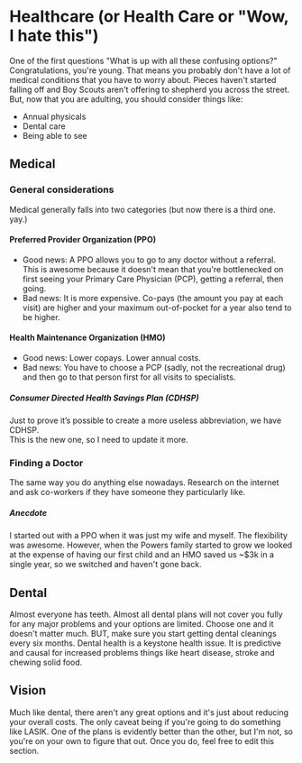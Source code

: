 # Healthcare (or Health Care or "Wow, I hate this")

One of the first questions "What is up with all these confusing options?"
Congratulations, you're young.  That means you probably don't have a lot of medical conditions that you have to worry about.  Pieces haven't started falling off and Boy Scouts aren't offering to shepherd you across the street.  But, now that you are adulting, you should consider things like:
* Annual physicals
* Dental care
* Being able to see

## Medical
### General considerations
Medical generally falls into two categories (but now there is a third one.  yay.)

#### Preferred Provider Organization (PPO)
* Good news: A PPO allows you to go to any doctor without a referral.  This is awesome because it doesn't mean that you're bottlenecked on first seeing your Primary Care Physician (PCP), getting a referral, then going.
* Bad news: It is more expensive.  Co-pays (the amount you pay at each visit) are higher and your maximum out-of-pocket for a year also tend to be higher.

#### Health Maintenance Organization (HMO)
* Good news:  Lower copays.  Lower annual costs.
* Bad news:  You have to choose a PCP (sadly, not the recreational drug) and then go to that person first for all visits to specialists.

##### Consumer Directed Health Savings Plan (CDHSP)

Just to prove it’s possible to create a more useless abbreviation, we have CDHSP.  
This is the new one, so I need to update it more.

### Finding a Doctor
The same way you do anything else nowadays.  Research on the internet and ask co-workers if they have someone they particularly like.

##### Anecdote
I started out with a PPO when it was just my wife and myself.  The flexibility was awesome.  However, when the Powers family started to grow we looked at the expense of having our first child and an HMO saved us ~$3k in a single year, so we switched and haven't gone back.

## Dental
Almost everyone has teeth.  Almost all dental plans will not cover you fully for any major problems and your options are limited.  Choose one and it doesn't matter much.
BUT, make sure you start getting dental cleanings every six months.  Dental health is a keystone health issue.  It is predictive and causal for increased problems things like heart disease, stroke and chewing solid food.

## Vision
Much like dental, there aren't any great options and it's just about reducing your overall costs.   The only caveat being if you're going to do something like LASIK.  One of the plans is evidently better than the other, but I'm not, so you're on your own to figure that out.  Once you do, feel free to edit this section.
